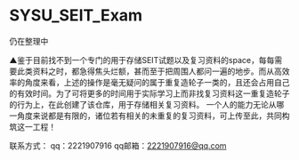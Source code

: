 # SYSU_SEIT_Exam
仍在整理中

▲鉴于目前找不到一个专门的用于存储SEIT试题以及复习资料的space，每每需要此类资料之时，都急得焦头烂额，甚而至于把周围人都问一遍的地步。而从高效率的角度来看，上述的操作是毫无疑问的属于重复造轮子一类的，且还会占用自己的有效时间。为了可将更多的时间用于实际学习上而非找复习资料这一重复造轮子的行为上，在此创建了该仓库，用于存储相关复习资料。
一个人的能力无论从哪一角度来说都是有限的，诸位若有相关的未重复的复习资料，可上传至此，共同构筑这一工程！

联系方式：
qq：2221907916
qq邮箱：2221907916@qq.com
